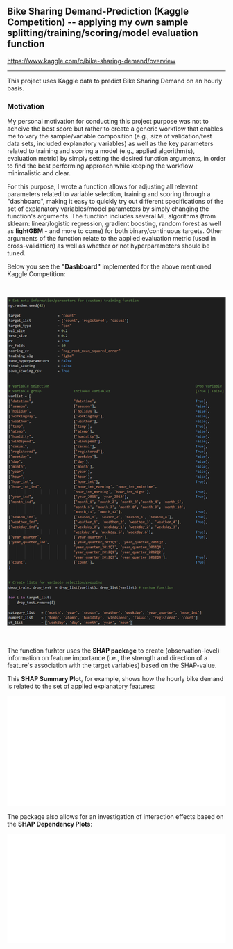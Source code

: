 ## Bike Sharing Demand-Prediction (Kaggle Competition) -- applying my own sample splitting/training/scoring/model evaluation function
https://www.kaggle.com/c/bike-sharing-demand/overview

---
This project uses Kaggle data to predict Bike Sharing Demand on an hourly basis.

### Motivation
My personal motivation for conducting this project purpose was not to acheive the best score but rather to create a generic workflow that enables me to vary the sample/variable composition (e.g., size of validation/test data sets, included explanatory variables) as well as the key parameters related to training and scoring a model (e.g., applied algorithm(s), evaluation metric) by simply setting the desired function arguments, in order to find the best performing approach while keeping the workflow minimalistic and clear.

For this purpose, I wrote a function allows for adjusting all relevant parameters related to variable selection, training and scoring through a "dashboard", making it easy to quickly try out different specifications of the set of explanatory variables/model parameters by simply changing the function's arguments. The function includes several ML algorithms (from sklearn: linear/logistic regression, gradient boosting, random forest as well as **lightGBM** - and more to come) for both binary/continuous targets. Other arguments of the function relate to the applied evaluation metric (used in cross-validation) as well as whether or not hyperparameters should be tuned. 

Below you see the **"Dashboard"** implemented for the above mentioned Kaggle Competition:

<br/>

![](https://github.com/NaderH84/Bike_Demand_Prediction-Kaggle-/blob/main/control_panel.png)

<br/>

The function furhter uses the **SHAP package** to create (observation-level) information on feature importance (i.e., the strength and direction of a feature's association with the target variables) based on the SHAP-value.

This **SHAP Summary Plot**, for example, shows how the hourly bike demand is related to the set of applied explanatory features:

![](https://github.com/NaderH84/Bike_Demand_Prediction-Kaggle-/blob/main/summary_plot.png)

The package also allows for an investigation of interaction effects based on the **SHAP Dependency Plots**:

![](https://github.com/NaderH84/Bike_Demand_Prediction-Kaggle-/blob/main/dep_plot_weekday.png)


